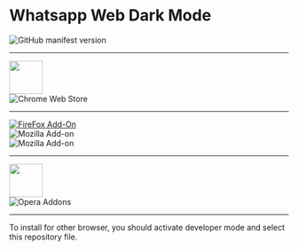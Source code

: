 # Whatsapp Web Dark Mode
![GitHub manifest version](https://img.shields.io/github/manifest-json/v/Cuberkam/Whatsapp_Web_Dark_Mode)</br>

---

[<img src="https://developer.chrome.com/webstore/images/ChromeWebStore_BadgeWBorder_v2_496x150.png" height="60"/>](https://chrome.google.com/webstore/detail/whatsapp-web-dark-mode/ojcikgbfamokjobgpbhimdkocindpjcc/related?utm_source=chrome-ntp-icon)
</br>
![Chrome Web Store](https://img.shields.io/chrome-web-store/users/ojcikgbfamokjobgpbhimdkocindpjcc)

---

[![FireFox Add-On](https://addons.cdn.mozilla.net/static/img/addons-buttons/AMO-button_1.png)](https://addons.mozilla.org/tr/firefox/addon/lunate-dark-mode/?src=search)</br>
![Mozilla Add-on](https://img.shields.io/amo/users/lunate-dark-mode)</br>
![Mozilla Add-on](https://img.shields.io/amo/dw/lunate-dark-mode)

---

[<img src="https://dev.opera.com/extensions/branding-guidelines/addons_206x58_en@2x.png" height="60"/>](https://addons.opera.com/tr/extensions/details/whatsapp-web-dark-mode/)
</br>
![Opera Addons](https://img.shields.io/badge/downloads-3k%2B-red)

---

To install for other browser, you should activate developer mode and select this repository file.

